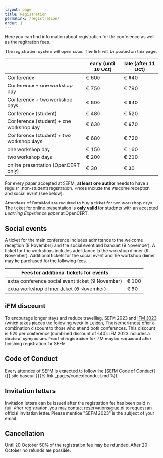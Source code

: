 ```yaml
---
layout: page
title: Registration
permalink: /registration/
order: 1
---
```


Here you can find information about registration for the conference as well as the regitration fees.

The registration system will open soon. The link will be posted on this page.

|                                          | early (until 10 Oct) | late (after 11 Oct) |
| ---------------------------------------- | -------------------- | ------------------- |
| Conference                               |  € 600               |  € 640              |
| Conference + one workshop day            |  € 750               |  € 790              |
| Conference + two workshop days           |  € 800               |  € 840              |
| Conference (student)                     |  € 480               |  € 520              |
| Conference (student) + one workshop day  |  € 630               |  € 670              |
| Conference (student) + two workshop days |  € 680               |  € 720              |
| one workshop day                         |  € 150               |  € 160              |
| two workshop days                        |  € 200               |  € 210              |
| online presentation (OpenCERT only)      |  € 30                |  € 30               |

For every paper accepted at SEFM, **at least one author** needs to have a regular (non-student) registration. Prices include the welcome reception and social event (see below).

Attendees of DataMod are required to buy a ticket for two workshop days. The ticket for online presentation is **only valid** for students with an accepted *Learning Experience paper* at OpenCERT.

## Social events
A ticket for the main conference includes admittance to the welcome reception (8 November) and the social event and banquet (9 November). A ticket for the workshops includes admittance to the workshop dinner (6 November). Additional tickets for the social event and the workshop dinner may be purchased for the following fees.

| Fees for additional tickets for events             |                      |
| -------------------------------------------------- | -------------------- |
| extra conference social event ticket (9 November)  |  € 100               |
| extra workshop dinner ticket (6 November)          |  € 50                |

## iFM discount
To encourage longer stays and reduce travelling, SEFM 2023 and [iFM 2023](https://liacs.leidenuniv.nl/~bonsanguemm/ifm23/index.html) (which takes places the following week in Leiden, The Netherlands) offer a combination discount to those who attend both conferences. This discount is €20 per conference (combined discount of €40). iFM 2023 includes a doctoral symposium. Proof of registration for iFM may be requested after finishing registration for SEFM.

## Code of Conduct
Every attendee of SEFM is expected to follow the [SEFM Code of Conduct]({{ site.baseurl }}{% link _pages/codeofconduct.md %}).

## Invitation letters
Invitation letters can be issued after the registration fee has been paid in full. After registration, you may contact [reservations@tue.nl](mailto:reservations@tue.nl?subject=SEFM%202023:%20requesting%20invitation%20letter) to request an official invitation letter. Please mention "SEFM 2023" in the subject of your email.

## Cancellation
Until 20 October 50% of the registration fee may be refunded. After 20 October no refunds are possible.